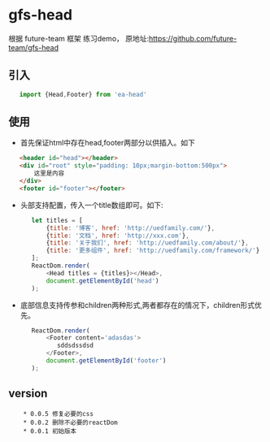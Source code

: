 # gfs-head

 根据 future-team 框架 练习demo，
 原地址:https://github.com/future-team/gfs-head


## 引入 
  ```js
     import {Head,Footer} from 'ea-head'
  ```
## 使用  
  * 首先保证html中存在head,footer两部分以供插入。如下  
  
  ```html
     <header id="head"></header>
     <div id="root" style="padding: 10px;margin-bottom:500px">
         这里是内容
     </div>
     <footer id="footer"></footer>
  ```
  * 头部支持配置，传入一个title数组即可。如下:  
  
    ```js
       let titles = [
           {title: '博客', href: 'http://uedfamily.com/'},
           {title: '文档', href: 'http://xxx.com'},
           {title: '关于我们', href: 'http://uedfamily.com/about/'},
           {title: '更多组件', href: 'http://uedfamily.com/framework/'}
       ];
       ReactDom.render(
           <Head titles = {titles}></Head>,
           document.getElementById('head')
       );
    ```
  * 底部信息支持传参和children两种形式,两者都存在的情况下，children形式优先。  
    
    ```js
       ReactDom.render(
           <Footer content='adasdas'>
              sddsdssdsd
           </Footer>,
           document.getElementById('footer')
       );
    ```

## version

```
	* 0.0.5 修复必要的css
	* 0.0.2 删除不必要的reactDom
	* 0.0.1 初始版本
```


